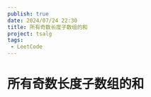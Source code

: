 ```yaml
---
publish: true
date: 2024/07/24 22:30
title: 所有奇数长度子数组的和
project: tsalg
tags:
 - LeetCode
---
```


# 所有奇数长度子数组的和
